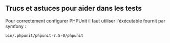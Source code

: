 ## Trucs et astuces pour aider dans les tests

Pour correctement configurer PHPUnit il faut utiliser l'éxécutable fournit par symfony : 

    bin/.phpunit/phpunit-7.5-0/phpunit
